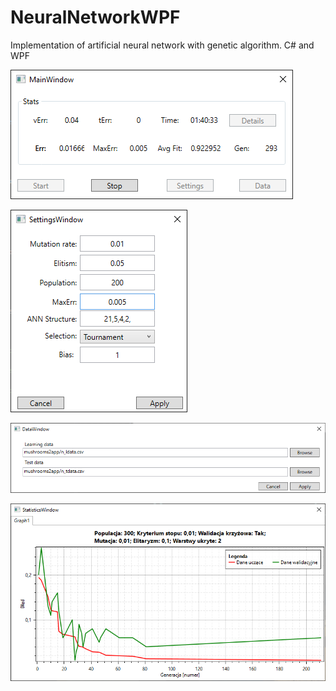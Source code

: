 # NeuralNetworkWPF

Implementation of artificial neural network with genetic algorithm.
C# and WPF

![alt text](https://github.com/alekscc/NeuralNetworkWPF/blob/master/NeuralNetworkWPF/Screens/mainwindow.png "Main window")

![alt text](https://github.com/alekscc/NeuralNetworkWPF/blob/master/NeuralNetworkWPF/Screens/settings.png "Settings")

![alt text](https://github.com/alekscc/NeuralNetworkWPF/blob/master/NeuralNetworkWPF/Screens/data.png "Data")

![alt text](https://github.com/alekscc/NeuralNetworkWPF/blob/master/NeuralNetworkWPF/Screens/stats.png "Stats")
